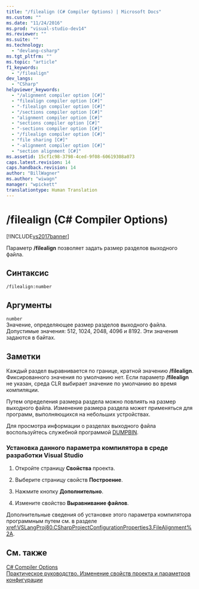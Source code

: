 ```yaml
---
title: "/filealign (C# Compiler Options) | Microsoft Docs"
ms.custom: ""
ms.date: "11/24/2016"
ms.prod: "visual-studio-dev14"
ms.reviewer: ""
ms.suite: ""
ms.technology: 
  - "devlang-csharp"
ms.tgt_pltfrm: ""
ms.topic: "article"
f1_keywords: 
  - "/filealign"
dev_langs: 
  - "CSharp"
helpviewer_keywords: 
  - "/alignment compiler option [C#]"
  - "filealign compiler option [C#]"
  - "-filealign compiler option [C#]"
  - "/sections compiler option [C#]"
  - "alignment compiler option [C#]"
  - "sections compiler option [C#]"
  - "-sections compiler option [C#]"
  - "/filealign compiler option [C#]"
  - "file sharing [C#]"
  - "-alignment compiler option [C#]"
  - "section alignment [C#]"
ms.assetid: 15cf1c98-3798-4ced-9f08-60619308a073
caps.latest.revision: 14
caps.handback.revision: 14
author: "BillWagner"
ms.author: "wiwagn"
manager: "wpickett"
translationtype: Human Translation
---
```

# /filealign (C# Compiler Options)
[!INCLUDE[vs2017banner](../../../csharp/includes/vs2017banner.md)]

Параметр **\/filealign** позволяет задать размер разделов выходного файла.  
  
## Синтаксис  
  
```  
/filealign:number  
```  
  
## Аргументы  
 `number`  
 Значение, определяющее размер разделов выходного файла.  Допустимые значения: 512, 1024, 2048, 4096 и 8192.  Эти значения задаются в байтах.  
  
## Заметки  
 Каждый раздел выравнивается по границе, кратной значению **\/filealign**.  Фиксированного значения по умолчанию нет.  Если параметр **\/filealign** не указан, среда CLR выбирает значение по умолчанию во время компиляции.  
  
 Путем определения размера раздела можно повлиять на размер выходного файла.  Изменение размера раздела может применяться для программ, выполняющихся на небольших устройствах.  
  
 Для просмотра информации о разделах выходного файла воспользуйтесь служебной программой [DUMPBIN](/visual-cpp/build/reference/dumpbin-options).  
  
### Установка данного параметра компилятора в среде разработки Visual Studio  
  
1.  Откройте страницу **Свойства** проекта.  
  
2.  Выберите страницу свойств **Построение**.  
  
3.  Нажмите кнопку **Дополнительно**.  
  
4.  Измените свойство **Выравнивание файлов**.  
  
 Дополнительные сведения об установке этого параметра компилятора программным путем см. в разделе <xref:VSLangProj80.CSharpProjectConfigurationProperties3.FileAlignment%2A>.  
  
## См. также  
 [C\# Compiler Options](../../../csharp/language-reference/compiler-options/index.md)   
 [Практическое руководство. Изменение свойств проекта и параметров конфигурации](http://msdn.microsoft.com/ru-ru/e7184bc5-2f2b-4b4f-aa9a-3ecfcbc48b67)